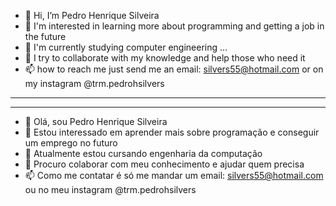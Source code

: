 - 👋 Hi, I’m Pedro Henrique Silveira 
- 👀 I'm interested in learning more about programming and getting a job in the future
- 🌱 I'm currently studying computer engineering ...
- 💞️ I try to collaborate with my knowledge and help those who need it
- 📫 how to reach me just send me an email: silvers55@hotmail.com or on my instagram @trm.pedrohsilvers
-------
-------
- 👋 Olá, sou Pedro Henrique Silveira 
- 👀 Estou interessado em aprender mais sobre programação e conseguir um emprego no futuro
- 🌱 Atualmente estou cursando engenharia da computação
- 💞️ Procuro colaborar com meu conhecimento e ajudar quem precisa
- 📫 Como me contatar é só me mandar um email: silvers55@hotmail.com ou no meu instagram @trm.pedrohsilvers

<!---
PedroHSilvers/PedroHSilvers is a ✨ special ✨ repository because its `README.md` (this file) appears on your GitHub profile.
You can click the Preview link to take a look at your changes.
--->
